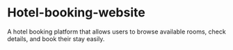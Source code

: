 # Hotel-booking-website
A hotel booking platform that allows users to browse available rooms, check details, and book their stay easily.
